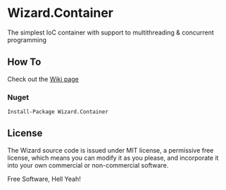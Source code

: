 # Wizard.Container
The simplest IoC container with support to multithreading & concurrent programming

## How To
Check out the [Wiki page](https://github.com/bunomonteiro/Wizard.Container/wiki/How-To)

### Nuget
    Install-Package Wizard.Container

## License
The Wizard source code is issued under MIT license, a permissive free license, which means you can modify it as you please, and incorporate it into your own commercial or non-commercial software.

Free Software, Hell Yeah!
